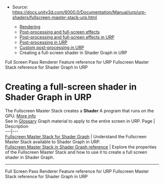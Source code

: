 * Source: https://docs.unity3d.com/6000.0/Documentation/Manual/urp/urp-shaders/fullscreen-master-stack-urp.html

  * [Rendering](https://docs.unity3d.com/6000.0/Documentation/Manual/rendering-and-post-processing.html)
  * [Post-processing and full-screen effects](https://docs.unity3d.com/6000.0/Documentation/Manual/post-processing-and-full-screen-effects.html)
  * [Post-processing and full-screen effects in URP](https://docs.unity3d.com/6000.0/Documentation/Manual/urp/post-processing-and-full-screen-effects-urp.html)
  * [Post-processing in URP](https://docs.unity3d.com/6000.0/Documentation/Manual/urp/post-processing-in-urp.html)
  * [Custom post-processing in URP](https://docs.unity3d.com/6000.0/Documentation/Manual/urp/post-processing/custom-post-processing.html)
  * Creating a full-screen shader in Shader Graph in URP


[](https://docs.unity3d.com/6000.0/Documentation/Manual/urp/renderer-features/renderer-feature-full-screen-pass.html)
Full Screen Pass Renderer Feature reference for URP
[](https://docs.unity3d.com/6000.0/Documentation/Manual/urp/urp-shaders/fullscreen-master-stack-shader-graph.html)
Fullscreen Master Stack reference for Shader Graph in URP
# Creating a full-screen shader in Shader Graph in URP
The Fullscreen Master Stack creates a **Shader** A program that runs on the GPU. [More info](https://docs.unity3d.com/6000.0/Documentation/Manual/Shaders.html)  
See in [Glossary](https://docs.unity3d.com/6000.0/Documentation/Manual/Glossary.html#Shader) Graph material to apply to the entire screen in URP.
Page | Description  
---|---  
[Fullscreen Master Stack for Shader Graph](https://docs.unity3d.com/6000.0/Documentation/Manual/urp/urp-shaders/fullscreen-master-stack-shader-graph.html) | Understand the Fullscreen Master Stack available to Shader Graph in URP.  
[Fullscreen Master Stack in Shader Graph reference](https://docs.unity3d.com/6000.0/Documentation/Manual/urp/urp-shaders/fullscreen-master-stack-reference.html) | Explore the properties of the Fullscreen Master Stack and how to use it to create a full screen shader in Shader Graph.  
* * *
[](https://docs.unity3d.com/6000.0/Documentation/Manual/urp/renderer-features/renderer-feature-full-screen-pass.html)
Full Screen Pass Renderer Feature reference for URP
[](https://docs.unity3d.com/6000.0/Documentation/Manual/urp/urp-shaders/fullscreen-master-stack-shader-graph.html)
Fullscreen Master Stack reference for Shader Graph in URP
